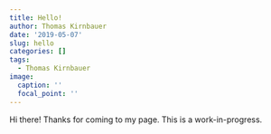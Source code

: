 ```yaml
---
title: Hello!
author: Thomas Kirnbauer
date: '2019-05-07'
slug: hello
categories: []
tags:
  - Thomas Kirnbauer
image:
  caption: ''
  focal_point: ''
---
```


Hi there! Thanks for coming to my page. This is a work-in-progress.
